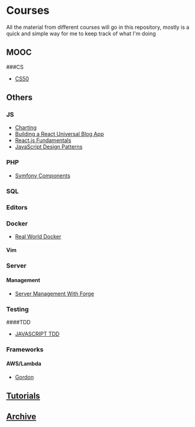 # Courses

All the material from different courses will go in this repository, mostly is a quick and simple way for me to keep track of what I'm doing

## MOOC
###CS
- [CS50](https://courses.edx.org/courses/course-v1:HarvardX+CS50+X/info)
## Others

### JS

- [Charting](https://laracasts.com/series/charting-and-you)
- [Building a React Universal Blog App](http://www.sitepoint.com/building-a-react-universal-blog-app-a-step-by-step-guide/)
- [React.js Fundamentals](http://courses.reactjsprogram.com/courses/reactjsfundamentals)
- [JavaScript Design Patterns](https://www.udacity.com/course/viewer#!/c-ud989/l-3417188540/m-3374098584)

### PHP

- [Symfony Components](https://laracasts.com/series/discover-symfony-components)

### SQL


### Editors

### Docker
- [Real World Docker](/Docker/RealWolrd/Docker)

#### Vim

### Server

#### Management

- [Server Management With Forge](https://laracasts.com/series/server-management-with-forge)

### Testing
####TDD
- [JAVASCRIPT TDD](http://jrsinclair.com/articles/2016/one-weird-trick-that-will-change-the-way-you-code-forever-javascript-tdd)

### Frameworks

#### AWS/Lambda

- [Gordon](https://github.com/jorgebastida/gordon)

## [Tutorials](/Tutorials)
## [Archive](/Archive)
